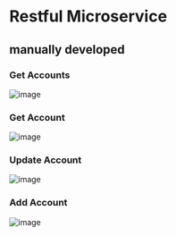 # Restful Microservice
## manually developed 
### Get Accounts
![image](https://user-images.githubusercontent.com/62290643/197414262-037d1227-1628-46b9-86d3-ee389ce57bc8.png)
### Get Account
![image](https://user-images.githubusercontent.com/62290643/197414335-d068939e-b459-4a06-aab2-db85bd6b4d48.png)
### Update Account
![image](https://user-images.githubusercontent.com/62290643/197414384-18311b0c-8dc9-4c5e-832e-b97807b6a63d.png)
### Add Account
![image](https://user-images.githubusercontent.com/62290643/197414431-3f021510-a88e-43d1-8850-f3844ff0b77c.png)


